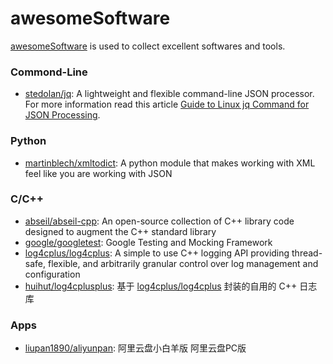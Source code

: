 # awesomeSoftware

[awesomeSoftware](https://parg.co/bh01) is used to collect excellent softwares and tools.

### Commond-Line
- [stedolan/jq](https://github.com/stedolan/jq): A lightweight and flexible command-line JSON processor. For more information read this article [Guide to Linux jq Command for JSON Processing](https://www.baeldung.com/linux/jq-command-json).

### Python
- [martinblech/xmltodict](https://github.com/martinblech/xmltodict): A python module that makes working with XML feel like you are working with JSON

### C/C++
- [abseil/abseil-cpp](https://github.com/abseil/abseil-cpp): An open-source collection of C++ library code designed to augment the C++ standard library
- [google/googletest](https://github.com/google/googletest): Google Testing and Mocking Framework
- [log4cplus/log4cplus](https://github.com/log4cplus/log4cplus): A simple to use C++ logging API providing thread-safe, flexible, and arbitrarily granular control over log management and configuration
- [huihut/log4cplusplus](https://github.com/huihut/log4cplusplus): 基于 [log4cplus/log4cplus](https://github.com/log4cplus/log4cplus) 封装的自用的 C++ 日志库

### Apps
- [liupan1890/aliyunpan](https://github.com/liupan1890/aliyunpan): 阿里云盘小白羊版 阿里云盘PC版
